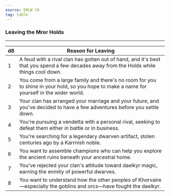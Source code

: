 ```yaml
---
source: ERLW 19
tag: table
---
```


### Leaving the Mror Holds
---
|d8|Reason for Leaving|
|----|------------|
|1|A feud with a rival clan has gotten out of hand, and it's best that you spend a few decades away from the Holds while things cool down.|
|2|You come from a large family and there's no room for you to shine in your hold, so you hope to make a name for yourself in the wider world.|
|3|Your clan has arranged your marriage and your future, and you've decided to have a few adventures before you settle down.|
|4|You're pursuing a vendetta with a personal rival, seeking to defeat them either in battle or in business.|
|5|You're searching for a legendary dwarven artifact, stolen centuries ago by a Karrnish noble.|
|6|You want to assemble champions who can help you explore the ancient ruins beneath your ancestral home.|
|7|You've rejected your clan's attitude toward daelkyr magic, earning the enmity of powerful dwarves.|
|8|You want to understand how the other peoples of Khorvaire—especially the goblins and orcs—have fought the daelkyr.|
